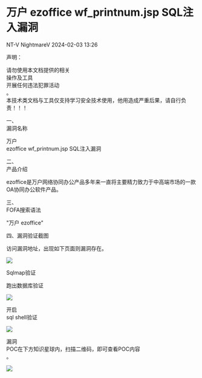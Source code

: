 #  万户 ezoffice wf_printnum.jsp SQL注入漏洞   
NT-V  NightmareV   2024-02-03 13:26  
  
声明：  
  
请勿使用本文档提供的相关  
操作及工具  
开展任何违法犯罪活动  
。  
本技术类文档与工具仅支持学习安全技术使用，他用造成严重后果，请自行负责！！！  
  
一、  
漏洞名称  
  
万户   
ezoffice wf_printnum.jsp SQL注入漏洞  
  
二、  
产品介绍  
  
ezoffice是万户网络协同办公产品多年来一直将主要精力致力于中高端市场的一款OA协同办公软件产品。  
  
三、  
FOFA搜索语法  
  
"万户 ezoffice"  
  
四、漏洞验证截图  
  
访问漏洞地址，出现如下页面则漏洞存在。  
  
![](https://mmbiz.qpic.cn/mmbiz_png/cysMYfusftnuGn9qyhN7YZHzdjlaRuHd4RZXAIAWrklf2TRNjqeNrrvbkgBYArrbCI02mnsRXSjNGiafWz9iclAw/640?wx_fmt=png&from=appmsg "")  
  
Sqlmap验证  
  
跑出数据库验证  
  
![](https://mmbiz.qpic.cn/mmbiz_png/cysMYfusftnuGn9qyhN7YZHzdjlaRuHdnVVpagKbBrb9q4KNvsqcpyZpdcuWgm7JRfF3Ytd4SaDib8BgEBZ6UsA/640?wx_fmt=png&from=appmsg "")  
  
开启  
sql shell验证  
  
![](https://mmbiz.qpic.cn/mmbiz_png/cysMYfusftnuGn9qyhN7YZHzdjlaRuHdcIe7SBA306a4Hr6T3kusVj7MuXicKxk2UM4ibhNFQSWX29U6dprfnsEg/640?wx_fmt=png&from=appmsg "")  
  
漏洞  
POC在下方知识星球内，扫描二维码，即可查看POC内容  
。  
  
  
![](https://mmbiz.qpic.cn/mmbiz_png/cysMYfusftnuGn9qyhN7YZHzdjlaRuHdmIlVpnzTib5KibVyzWZqbSfNrUONkxLNOb7fNZNaKGtcEVyfD9ISvjMA/640?wx_fmt=png&from=appmsg "")  
  
